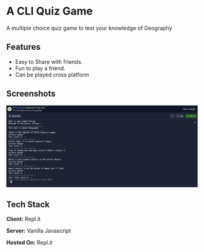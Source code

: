 
# A CLI Quiz Game

A multiple choice quiz game to test your knowledge of Geography




## Features

- Easy to Share with friends.
- Fun to play a friend.
- Can be played cross platform


## Screenshots

![App Screenshot](https://github.com/ichiragtaluja/neogcamp-cli-app/blob/main/CLI%20app%20demo.png)


## Tech Stack

**Client:** Repl.it 

**Server:** Vanilla Javascript

**Hosted On:**  Repl.it

